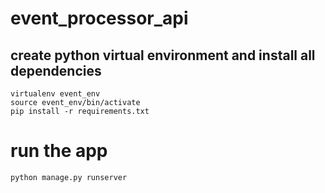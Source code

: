 # event_processor_api
## create python virtual environment and install all dependencies
```
virtualenv event_env 
source event_env/bin/activate
pip install -r requirements.txt
```

# run the app
```
python manage.py runserver
```

